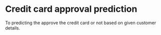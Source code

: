 # Credit card approval prediction
 To predicting the approve the credit card or not based on given customer details.